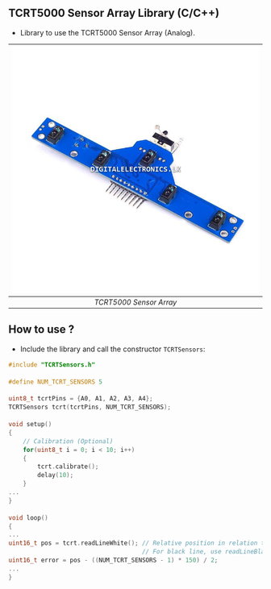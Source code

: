## TCRT5000 Sensor Array Library (C/C++)
* Library to use the TCRT5000 Sensor Array (Analog).
   
|   ![QRE1113](./TCRT5000-5-way-5.jpg)    |
| :-------------------------------------: |
| *TCRT5000 Sensor Array* |

## How to use ?   
* Include the library and call the constructor `TCRTSensors`:
```C++
#include "TCRTSensors.h"

#define NUM_TCRT_SENSORS 5
 
uint8_t tcrtPins = {A0, A1, A2, A3, A4};
TCRTSensors tcrt(tcrtPins, NUM_TCRT_SENSORS);

void setup()
{
    // Calibration (Optional)
    for(uint8_t i = 0; i < 10; i++)
    {
        tcrt.calibrate();
        delay(10);
    }
...
}
  
void loop()
{
...
uint16_t pos = tcrt.readLineWhite(); // Relative position in relation to white line. 
                                     // For black line, use readLineBlack.
uint16_t error = pos - ((NUM_TCRT_SENSORS - 1) * 150) / 2;
...
}
```